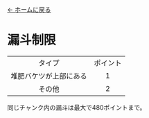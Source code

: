 [← ホームに戻る](../)
# 漏斗制限

<table>
    <tr><td align="center">タイプ</td><td align="center">ポイント</td></tr>
    <tr><td align="center">堆肥バケツが上部にある</td><td align="center">1</td></tr>
    <tr><td align="center">その他</td><td align="center">2</td></tr>
</table>

同じチャンク内の漏斗は最大で480ポイントまで。
